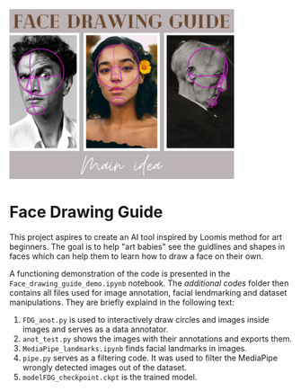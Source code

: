 <img src="Img/01.png" width="400">

# **Face Drawing Guide**

This project aspires to create an AI tool inspired by Loomis method for art beginners. The goal is to help "art babies" see the guidlines and shapes in faces which can help them to learn how to draw a face on their own.

A functioning demonstration of the code is presented in the `Face_drawing_guide_demo.ipynb` notebook. The *additional codes* folder then contains all files used for image annotation, facial lendmarking and dataset manipulations. They are briefly explaind in the following text:

  1. `FDG_anot.py` is used to interactively draw circles and images inside images and serves as a data annotator.
  2. `anot_test.py` shows the images with their annotations and exports them.
  3. `MediaPipe_landmarks.ipynb` finds facial landmarks in images. 
  4. `pipe.py` serves as a filtering code. It was used to filter the MediaPipe wrongly detected images out of the dataset.
  5. `modelFDG_checkpoint.ckpt` is the trained model.



